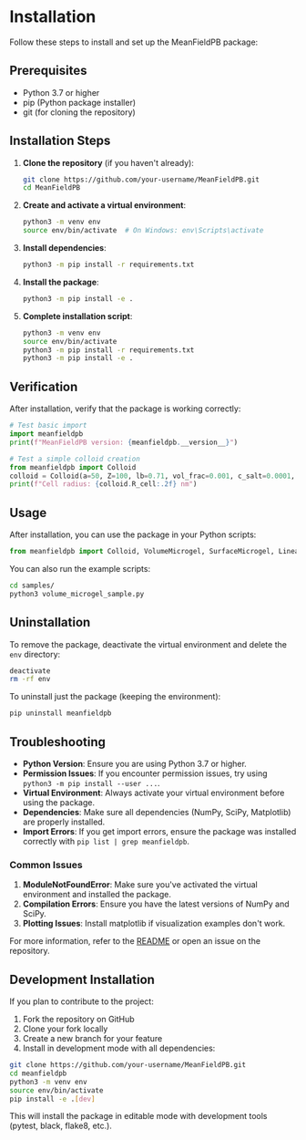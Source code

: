 # Installation

Follow these steps to install and set up the MeanFieldPB package:

## Prerequisites

- Python 3.7 or higher
- pip (Python package installer)
- git (for cloning the repository)

## Installation Steps

1. **Clone the repository** (if you haven't already):

    ```bash
    git clone https://github.com/your-username/MeanFieldPB.git
    cd MeanFieldPB
    ```

2. **Create and activate a virtual environment**:

    ```bash
    python3 -m venv env
    source env/bin/activate  # On Windows: env\Scripts\activate
    ```

3. **Install dependencies**:

    ```bash
    python3 -m pip install -r requirements.txt
    ```

4. **Install the package**:

    ```bash
    python3 -m pip install -e .
    ```

5. **Complete installation script**:
    ```bash
    python3 -m venv env
    source env/bin/activate
    python3 -m pip install -r requirements.txt
    python3 -m pip install -e .
    ```

## Verification

After installation, verify that the package is working correctly:

```python
# Test basic import
import meanfieldpb
print(f"MeanFieldPB version: {meanfieldpb.__version__}")

# Test a simple colloid creation
from meanfieldpb import Colloid
colloid = Colloid(a=50, Z=100, lb=0.71, vol_frac=0.001, c_salt=0.0001, charge_type='strong')
print(f"Cell radius: {colloid.R_cell:.2f} nm")
```

## Usage

After installation, you can use the package in your Python scripts:

```python
from meanfieldpb import Colloid, VolumeMicrogel, SurfaceMicrogel, LinearPolyelectrolyte
```

You can also run the example scripts:

```bash
cd samples/
python3 volume_microgel_sample.py
```

## Uninstallation

To remove the package, deactivate the virtual environment and delete the `env` directory:

```bash
deactivate
rm -rf env
```

To uninstall just the package (keeping the environment):

```bash
pip uninstall meanfieldpb
```

## Troubleshooting

- **Python Version**: Ensure you are using Python 3.7 or higher.
- **Permission Issues**: If you encounter permission issues, try using `python3 -m pip install --user ...`.
- **Virtual Environment**: Always activate your virtual environment before using the package.
- **Dependencies**: Make sure all dependencies (NumPy, SciPy, Matplotlib) are properly installed.
- **Import Errors**: If you get import errors, ensure the package was installed correctly with `pip list | grep meanfieldpb`.

### Common Issues

1. **ModuleNotFoundError**: Make sure you've activated the virtual environment and installed the package.
2. **Compilation Errors**: Ensure you have the latest versions of NumPy and SciPy.
3. **Plotting Issues**: Install matplotlib if visualization examples don't work.

For more information, refer to the [README](./README.md) or open an issue on the repository.

## Development Installation

If you plan to contribute to the project:

1. Fork the repository on GitHub
2. Clone your fork locally
3. Create a new branch for your feature
4. Install in development mode with all dependencies:

```bash
git clone https://github.com/your-username/MeanFieldPB.git
cd meanfieldpb
python3 -m venv env
source env/bin/activate
pip install -e .[dev]
```

This will install the package in editable mode with development tools (pytest, black, flake8, etc.).
